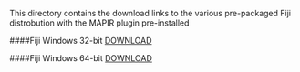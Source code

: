 This directory contains the download links to the various pre-packaged Fiji distrobution with the MAPIR plugin pre-installed

####Fiji Windows 32-bit
[DOWNLOAD](http://www.docs.peauproductions.com/fiji/fiji-win32-20160605.zip)

####Fiji Windows 64-bit
[DOWNLOAD](http://www.docs.peauproductions.com/fiji/fiji-win64-20160605.zip)
